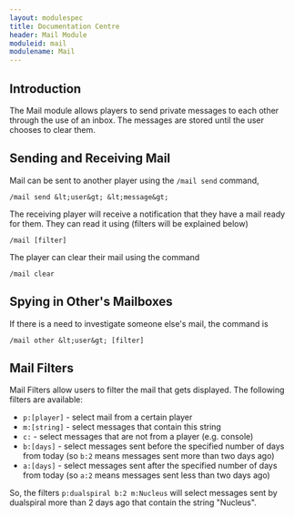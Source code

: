 ```yaml
---
layout: modulespec
title: Documentation Centre
header: Mail Module
moduleid: mail
modulename: Mail
---
```


## Introduction

The Mail module allows players to send private messages to each other through the use of an inbox. The messages are stored until the user chooses to
clear them.

## Sending and Receiving Mail

Mail can be sent to another player using the `/mail send` command,

```
/mail send &lt;user&gt; &lt;message&gt;
```

The receiving player will receive a notification that they have a mail ready for them. They can read it using (filters will be explained below)

``` 
/mail [filter]
```

The player can clear their mail using the command

```
/mail clear
```

## Spying in Other's Mailboxes

If there is a need to investigate someone else's mail, the command is

```
/mail other &lt;user&gt; [filter]
```

## Mail Filters

Mail Filters allow users to filter the mail that gets displayed. The following filters are available:

* `p:[player]` - select mail from a certain player
* `m:[string]` - select messages that contain this string
* `c:` - select messages that are not from a player (e.g. console)
* `b:[days]` - select messages sent before the specified number of days from today (so `b:2` means messages sent more than two days ago)
* `a:[days]` - select messages sent after the specified number of days from today (so `a:2` means messages sent less than two days ago)

So, the filters `p:dualspiral b:2 m:Nucleus` will select messages sent by dualspiral more than 2 days ago that contain the string "Nucleus".